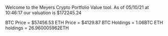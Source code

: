 Welcome to the Meyers Crypto Portfolio Value tool. 
As of 05/10/21 at 10:46:17 our valuation is $172245.24 

BTC Price = $57456.53
 ETH Price = $4129.87
BTC Holdings = 1.06BTC
 ETH holdings = 26.960005962ETH 

